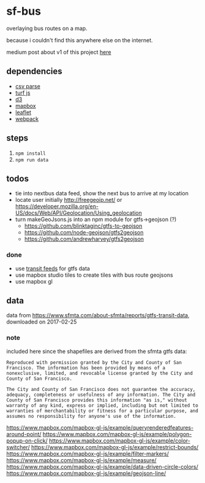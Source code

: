 # sf-bus
overlaying bus routes on a map.

because i couldn't find this anywhere else on the internet.

medium post about v1 of this project [here](https://medium.com/@thfield/adventures-in-amateur-cartography-ad4927ccfccc)

## dependencies
- [csv parse](http://csv.adaltas.com/parse/)
- [turf js](http://turfjs.org/)
- [d3](http://d3js.org)
- [mapbox](http://mapbox.com)
- [leaflet](http://leafletjs.com)
- [webpack](https://webpack.js.org/)


## steps
1. `npm install`
1. `npm run data`

## todos
- tie into nextbus data feed, show the next bus to arrive at my location
- locate user initially http://freegeoip.net/ or https://developer.mozilla.org/en-US/docs/Web/API/Geolocation/Using_geolocation
- turn makeGeoJsons.js into an npm module for gtfs->geojson (?)
  - https://github.com/blinktaginc/gtfs-to-geojson
  - https://github.com/node-geojson/gtfs2geojson
  - https://github.com/andrewharvey/gtfs2geojson

### done
- use [transit feeds](http://transitfeeds.com/p/sfmta/60) for gtfs data
- use mapbox studio tiles to create tiles with bus route geojsons
- use mapbox gl


## data
data from https://www.sfmta.com/about-sfmta/reports/gtfs-transit-data, downloaded on 2017-02-25

### note
included here since the shapefiles are derived from the sfmta gtfs data:
```
Reproduced with permission granted by the City and County of San Francisco. The information has been provided by means of a nonexclusive, limited, and revocable license granted by the City and County of San Francisco.

The City and County of San Francisco does not guarantee the accuracy, adequacy, completeness or usefulness of any information. The City and County of San Francisco provides this information "as is," without warranty of any kind, express or implied, including but not limited to warranties of merchantability or fitness for a particular purpose, and assumes no responsibility for anyone's use of the information.
```


https://www.mapbox.com/mapbox-gl-js/example/queryrenderedfeatures-around-point/
https://www.mapbox.com/mapbox-gl-js/example/polygon-popup-on-click/
https://www.mapbox.com/mapbox-gl-js/example/color-switcher/
https://www.mapbox.com/mapbox-gl-js/example/restrict-bounds/
https://www.mapbox.com/mapbox-gl-js/example/filter-markers/
https://www.mapbox.com/mapbox-gl-js/example/measure/
https://www.mapbox.com/mapbox-gl-js/example/data-driven-circle-colors/
https://www.mapbox.com/mapbox-gl-js/example/geojson-line/
